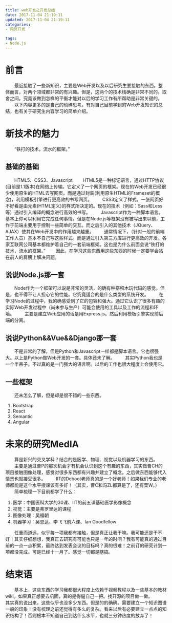 ```yaml
---
title: web开发之开发总结
date: 2017-11-04 21:19:11
updated: 2017-11-04 21:19:11
categories:
- 网页开发

tags:
- Node.js
---
```

# 前言
&emsp;&emsp;最近接触了一些新知识，主要是Web开发以及以后研究生要接触的东西。整体而言，对两个领域都非常的有兴趣。但是，这两个的技术栈确是非常不同的。取舍之间。究竟该做到怎样的平衡才能对以后的学习工作有所帮助是非常关键的。
&emsp;&emsp;以下内容更多的是自己的琐碎思考。有对自己目前学到的Web开发知识的总结，也有关于研究生内容学习的简单介绍。
<!-- more -->

# 新技术的魅力
&emsp;&emsp;“铁打的技术，流水的框架。”
## 基础的基础
&emsp;&emsp;HTML5、CSS3、Javascript
&emsp;&emsp;HTML5是一种标记语言，通过HTTP协议(目前是1.1版本)在网络上传输。它定义了一个网页的框架。现在的Web开发已经很少使用原生的HTML去写网页。而是通过封装(利用原生HTML的Frameset的概念)，利用模板引擎进行更高效的书写网页。
&emsp;&emsp;CSS3定义了样式。一张网页好不好看是由元素(HTML定义)的样式所决定的。现在的技术（例如：Sass和Less等）通过引入编译的概念进行高效的书写。
&emsp;&emsp;Javascript作为一种脚本语言。基本上你可以利用它完成任何事情。但是在Node.js等框架没有被写出来以前，工作于前端主要用于控制一些简单的交互。而之后引入的其他技术（JQuery、AJAX）使其在Web开发中的作用越来越重。
&emsp;&emsp;通常情况下，（针对一般的前端工作人员）基本不自己写这些样式。而是通过引入第三方库进行更高效的开发。各家互联网公司基本都维护着自己的一套前端框架。这也是为什么前面会说“铁打的技术，流水的框架。”
&emsp;&emsp;因此，在学习这些东西用这些东西的时候一定要学会站在前人的肩膀上解决问题。

## 说说Node.js那一套
&emsp;&emsp;Node作为一个框架可以说是非常的灵活，的确有种搭积木玩代码的感觉。但是，也不得不让人担心它的性能。它究竟适合的是什么类型的系统开发。
&emsp;&emsp;在学习Node的过程中，我的确感受到了它的包容和强大。通过它认识了很多有趣的实际Web开发过程中（尚未参与生产）可能会使用的工具以及工作的流程和环境。
&emsp;&emsp;主要是建立Web应用的话是用Express.js。然后利用模板引擎实现前后端的分离。

## 说说Python&&Vue&&Django那一套
&emsp;&emsp;不是非常的了解，但是Python和Javascript一样都是脚本语言。它也很强大。以上是Python做Web开发的一套。具体还未了解。
&emsp;&emsp;其实Python我也是一个半吊子。不过真的是一门强大的语言啊。以后的工作也很大程度上会使用它。

## 一些框架
&emsp;&emsp;还未怎么了解，但是却是很不错的一些东西。
1. Bootstrap
2. React
3. Semantic
4. Angular

# 未来的研究MedIA
&emsp;&emsp;算是新兴的交叉学科？结合的是医学、物理、视觉以及机器学习的东西。
&emsp;&emsp;主要是通过曹P的那次机会才有机会认识到这个有趣的东西，其实做曹CH的项目接触图像处理，感觉对很多东西都有兴趣并建立了概念。之后做东西能够代入情景也就接受很多。
&emsp;&emsp;IIT的Deboot老师真的是一个好老师！如果我们专业的老师都能是这个水平授课该有多好！（其实，曹C和冯ZL都算是了，还有栗W。）
&emsp;&emsp;简单梳理一下目前都学了什么：
1. 医学：中国医科大学的30课、IIT的前五课基础医学影像概念
2. 视觉：主要是弗罗里达的课程
3. 图像处理：吴福朝
4. 机器学习：吴恩达、李飞飞前六课、Ian Goodfellow

&emsp;&emsp;任重而道远，似乎每一项我都有接触，但是真正让我干嘛。我可能还是干不好！其实仔细想想，我真正去研究有可能也只是一年的时间？我有可能真的通过目前的一点一点积累，最终达到发表会议的目标吗？真的很难！之前订的研究计划一项都没完成。可是已经十一月了。感觉一切都是瞎搞。

# 结束语
&emsp;&emsp;基本上，这些东西的学习我都很大程度上依赖于视频教程以及一些基本的教材wiki。如果真正想要去巩固，真的是得逼自己一把。找开源的项目做一做。
&emsp;&emsp;其实真的说出来，这些似乎也没多少东西。但是的的确确。需要建立一个知识图谱一般的印象！没有梳理之前还觉得有多么的复杂。看来以后有必要建立一点点的知识结构了！否则根本不知道自己到达什么水平，也就三分钟热度的放弃了！